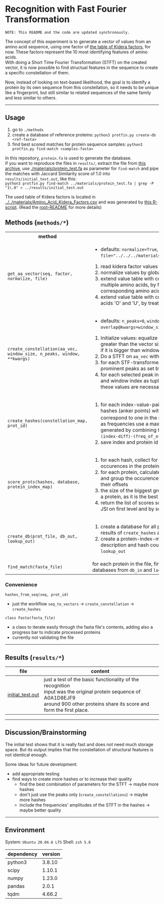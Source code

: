 # Recognition with Fast Fourier Transformation
`NOTE: This README and the code are updated synchronously.`

The concept of this experiment is to generate a vector of values from an amino acid sequence, using one factor of [the table of Kidera factors](../../materials/Amino_Acid_Kidera_Factors.csv), for now. These factors represent the 10 most identifying features of amino acids.<br>
With doing a Short Time Fourier Transformation (STFT) on the created vector, it is now possible to find structual features in the sequence to create a specific constellation of them.

Now, instead of looking on text-based likelihood, the goal is to identify a protein by its own sequence from this constellation, so it needs to be unique like a fingerprint, but still similar to related sequences of the same family and less similar to others.

---

## Usage
1. go to `./methods`
2. create a database of reference proteins: `python3 protfin.py create-db <ref-fasta>`
3. find best scored matches for protein sequence samples: `python3 protfin.py find-match <samples-fasta>`

In this repository, `protein.fa` is used to generate the database.<br>
If you want to reproduce the files in `results/`, extract the file from [this archive](https://github.com/usadellab/prot-fin/raw/5be77c4247327e3958c89200c03a938ec4734834/material/Mapman_reference_DB_202310.tar.bz2), use [./materials/protein_test.fa](./materials/protein_test.fa) as parameter for `find-match` and pipe the matches with Jaccard Similarity score of 1.0 into `results/initial_test.out`, like this:<br>
`python3 protfin.py find-match ../materials/protein_test.fa | grep -P "1\.0" > ../results/initial_test.out`

The used table of Kidera factors is located in [../../materials/Amino_Acid_Kidera_Factors.csv](../../materials/Amino_Acid_Kidera_Factors.csv) and was generated by [this R-script](https://github.com/usadellab/prot-fin/blob/5be77c4247327e3958c89200c03a938ec4734834/methods/Amino_Acid_Kidera_Factors.R). (Read the [root-README](../../README.md) for more details)

## Methods (`methods/*`)
<table>
    <th>method</th><th>steps</th>
    <tr>
        <td><code>get_aa_vector(seq, factor, normalize, file)</code></td>
        <td>
            <ul><li>defaults: <code>normalize=True</code>, <code>file="../../../materials/Amino_Acid_Kidera_Factors.csv"</code></li></ul>
            <ol>
                <li>read kidera factor values for all amino acids from <code>file</code></li>
                <li>normalize values by global table mean if <code>normalize</code> is <code>True</code></li>
                <li>extend value table with columns for symbols representing multiple amino acids, by forming the mean of the corresponding amino acids' vectors</li>
                <li>extend value table with columns for non-valued amino acids 'O' and 'U', by treating their value as zero</li>
            </ol>
        </td>
    </tr>
    <tr>
        <td><code>create_constellation(aa_vec, window_size, n_peaks, window, **kwargs)</code></td>
        <td>
            <ul><li>defaults: <code>n_peaks=0</code>, <code>window="boxcar"</code>, <code>overlap@kwargs=window_size//2</code></li></ul>
            <ol>
                <li>Initialize values: equalize <code>window_size</code> to <code>aa_vec</code> if it is greater than the vector size, also set <code>overlap=window_size-1</code> if it is bigger than window size</li>
                <li>Do a STFT on <code>aa_vec</code> with the given parameters</li>
                <li>for each STF-transformed window, get the n peaks most prominent peaks as set by <code>n_peaks</code> or select all if <code>n_peaks=0</code></li>
                <li>for each selected peak in a window, append its frequency and window index as tuple to the constellation map, as these values are necessary for hashing
            </ol>
        </td>
    </tr>
    <tr>
        <td><code>create_hashes(constellation_map, prot_id)</code></td>
        <td>
            <ol>
                <li>
                    for each index-value-pair in the map create combinatorial hashes (anker points) with all upcoming of the map if these correspond to one in the next 2<sup>12</sup> amino acids:<br>
                    as frequencies use a max. of 10 bits each, the hashes are generated by combining them into a 32-bit int like: <br>
                    <code>(index-diff)-(freq_of_other_pair)-(frequency)</code>
                </li>
                <li>save index and protein id for each hash</li>
            </ol>
        </td>
    </tr>
    <tr>
        <td><code>score_prots(hashes, database, protein_index_map)</code></td>
        <td>
            <ol>
                <li>for each hash, collect for each protein its offsets to its occurences in the protein sequence</li>
                <li>for each protein, calculate its Jaccard Similarity Index (JSI) and group the occurences of the hashes/ankerpoints by their offsets</li>
                <li>the size of the biggest group and the JSI form the score for a protein, as it is the best fitting constellation of the hashes</li>
                <li>return the list of scores sorted in descending order by the JSI on first level and by score on the second</li>
            </ol>
        </td>
    </tr>
    <tr>
        <td><code>create_db(prot_file, db_out, lookup_out)</code></td>
        <td>
            <ol>
                <li>create a database for all proteins in the file by joining the results of <code>create_hashes</code> and write it to <code>db_out</code></li>
                <li>create a protein-index-map as well to get to the description and hash count for each protein and write it to <code>lookup_out</code></li>
            </ol>
        </td>
    </tr>
    <tr>
        <td><code>find_match(fasta_file)</code></td>
        <td>for each protein in the file, find all match(es), using the databases from <code>db_in</code> and <code>lookup_in</code>, and print them to stdout</td>
    </tr>
</table>

### Convenience
`hashes_from_seq(seq, prot_id)`
 - just the workflow `seq_to_vectors` $\rightarrow$ `create_constellation` $\rightarrow$ `create_hashes`

`class Fasta(fasta_file)`
 - a class to iterate easily through the fasta file's contents, adding also a progress bar to indicate processed proteins
 - currently not validating the file

---
## Results (`results/*`)
|                    file                      |     content
|----------------------------------------------|------------------
|[initial_test.out](./results/initial_test.out)|just a test of the basic functionality of the recognition<br>input was the original protein sequence of A0A1D8EJF9<br>around 900 other proteins share its score and form the first place.

---
## Discussion/Brainstorming
The initial test shows that it is really fast and does not need much storage space. But its output implies that the constellation of structural features is not identical enough.<br>

Some ideas for future development:
 - add appropriate testing
 - find ways to create more hashes or to increase their quality
   - find the best combination of parameters for the STFT $\rightarrow$ maybe more hashes
   - don't just use the peaks only (`create_constellations`) $\rightarrow$ maybe more hashes
   - include the frequencies' amplitudes of the STFT in the hashes $\rightarrow$ maybe better quality

---
## Environment

System: `Ubuntu 20.04.6 LTS`
Shell: `zsh 5.8`

| dependency | version |
|------------|---------|
|   python3  | 3.8.10  |
|    scipy   | 1.10.1  |
|    numpy   | 1.23.0  |
|   pandas   |  2.0.1  |
|    tqdm    | 4.66.2  |
